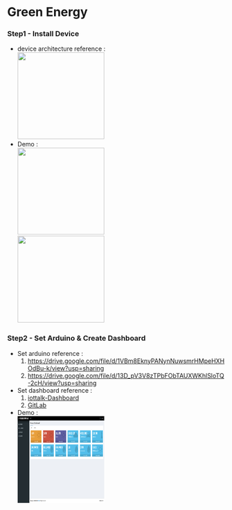 # Green Energy

### Step1 - Install Device
* device architecture reference : <br />
<img src="photo/device.png" width="200" height="200" /> <br />
*  Demo : <br />
<img src="photo/device1.jpg" width="200" height="200" /> <br />
<img src="photo/device2.jpg" width="200" height="200" /> <br />

### Step2 - Set Arduino & Create Dashboard
* Set arduino reference : 
  1. https://drive.google.com/file/d/1VBm8EknyPANynNuwsmrHMpeHXHOdBu-k/view?usp=sharing
  2. https://drive.google.com/file/d/13D_pV3V8zTPbFObTAUXWKhlSloTQ-2cH/view?usp=sharing
* Set dashboard reference : 
  1. [iottalk-Dashboard](https://github.com/aaron851113/iottalk/blob/master/web/%E7%89%A9%E8%81%AF%E7%B6%B2(11_27)%20Dashboard.md)
  2. [GitLab](https://drive.google.com/open?id=13AyBQ-3m_RuPOW1J2aR1yD0svUKuEFdg)
*  Demo : <br />
<img src="photo/dashboard.png" width="200" height="200" /> <br />

